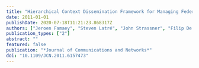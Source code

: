 ```yaml
---
title: "Hierarchical Context Dissemination Framework for Managing Federated Clouds"
date: 2011-01-01
publishDate: 2020-07-18T11:21:23.868317Z
authors: ["Jeroen Famaey", "Steven Latré", "John Strassner", "Filip De Turck"]
publication_types: ["2"]
abstract: ""
featured: false
publication: "*Journal of Communications and Networks*"
doi: "10.1109/JCN.2011.6157473"
---
```


